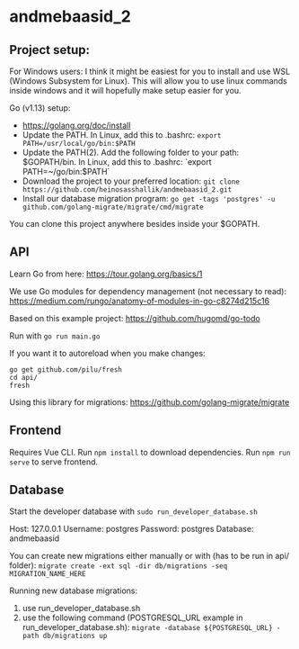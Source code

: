 # andmebaasid_2

## Project setup:

For Windows users:
I think it might be easiest for you to install and use WSL (Windows Subsystem for Linux). This will allow you to use linux commands inside windows and it will hopefully make setup easier for you.

Go (v1.13) setup:
* https://golang.org/doc/install
* Update the PATH. In Linux, add this to .bashrc: `export PATH=/usr/local/go/bin:$PATH`
* Update the PATH(2). Add the following folder to your path: $GOPATH/bin. In Linux, add this to .bashrc: `export PATH=~/go/bin:$PATH`
* Download the project to your preferred location: `git clone https://github.com/heinosasshallik/andmebaasid_2.git`
* Install our database migration program: `go get -tags 'postgres' -u github.com/golang-migrate/migrate/cmd/migrate`

You can clone this project anywhere besides inside your $GOPATH.

## API

Learn Go from here:
https://tour.golang.org/basics/1

We use Go modules for dependency management (not necessary to read):
https://medium.com/rungo/anatomy-of-modules-in-go-c8274d215c16

Based on this example project:
https://github.com/hugomd/go-todo

Run with `go run main.go`

If you want it to autoreload when you make changes:
```
go get github.com/pilu/fresh
cd api/
fresh
```

Using this library for migrations:
https://github.com/golang-migrate/migrate

## Frontend

Requires Vue CLI.
Run `npm install` to download dependencies.
Run `npm run serve` to serve frontend.

## Database

Start the developer database with `sudo run_developer_database.sh`

Host: 127.0.0.1
Username: postgres
Password: postgres
Database: andmebaasid

You can create new migrations either manually or with (has to be run in api/ folder):
`migrate create -ext sql -dir db/migrations -seq MIGRATION_NAME_HERE`

Running new database migrations:
1) use run_developer_database.sh
2) use the following command (POSTGRESQL_URL example in run_developer_database.sh):
`migrate -database ${POSTGRESQL_URL} -path db/migrations up`

